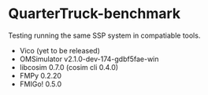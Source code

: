 # QuarterTruck-benchmark

Testing running the same SSP system in compatiable tools.

* Vico (yet to be released)
* OMSimulator v2.1.0-dev-174-gdbf5fae-win
* libcosim 0.7.0 (cosim cli 0.4.0)
* FMPy 0.2.20
* FMIGo! 0.5.0
